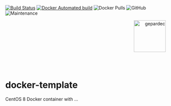 [![Build Status](https://travis-ci.com/gepardec/docker-template.svg?branch=master)](https://travis-ci.com/gepardec/docker-template)
[![Docker Automated build](https://img.shields.io/docker/automated/gepardec/docker-template.svg?maxAge=2592000)](https://hub.docker.com/r/gepardec/docker-template/)
![Docker Pulls](https://img.shields.io/docker/pulls/gepardec/docker-template)
![GitHub](https://img.shields.io/github/license/gepardec/docker-template)
![Maintenance](https://img.shields.io/maintenance/yes/2019)
<p align="right">
<img alt="gepardec" width=100px src="https://github.com/Gepardec/docker-templatei/raw/master/.images/gepardec.png">
</p>
<br>
<br>

# docker-template

CentOS 8 Docker container with ...